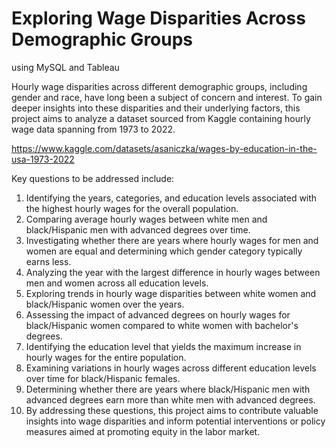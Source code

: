# Exploring Wage Disparities Across Demographic Groups
using MySQL and Tableau

Hourly wage disparities across different demographic groups, including gender and race, have long been a subject of concern and interest. To gain deeper insights into these disparities and their underlying factors, this project aims to analyze a dataset sourced from Kaggle containing hourly wage data spanning from 1973 to 2022.

https://www.kaggle.com/datasets/asaniczka/wages-by-education-in-the-usa-1973-2022

Key questions to be addressed include:

1. Identifying the years, categories, and education levels associated with the highest hourly wages for the overall population.<br>
2. Comparing average hourly wages between white men and black/Hispanic men with advanced degrees over time.<br>
3. Investigating whether there are years where hourly wages for men and women are equal and determining which gender category typically earns less.<br>
4. Analyzing the year with the largest difference in hourly wages between men and women across all education levels.<br>
5. Exploring trends in hourly wage disparities between white women and black/Hispanic women over the years.<br>
6. Assessing the impact of advanced degrees on hourly wages for black/Hispanic women compared to white women with bachelor's degrees.<br>
7. Identifying the education level that yields the maximum increase in hourly wages for the entire population.<br>
8. Examining variations in hourly wages across different education levels over time for black/Hispanic females.<br>
9. Determining whether there are years where black/Hispanic men with advanced degrees earn more than white men with advanced degrees.<br>
10. By addressing these questions, this project aims to contribute valuable insights into wage disparities and inform potential interventions or policy measures aimed at promoting equity in the labor market.<br>


